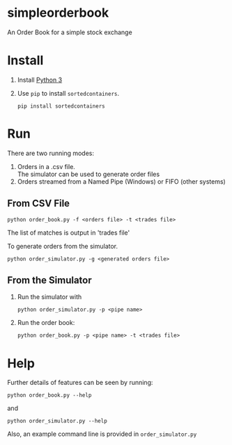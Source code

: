 # simpleorderbook
An Order Book for a simple stock exchange

# Install
1. Install [Python 3](https://wiki.python.org/moin/BeginnersGuide/Download)
2. Use `pip` to install `sortedcontainers`. 

    `pip install sortedcontainers`

# Run
There are two running modes:

1. Orders in a .csv file.  
   The simulator can be used to generate order files
2. Orders streamed from a Named Pipe (Windows) or FIFO (other systems)

## From CSV File
`python order_book.py -f <orders file> -t <trades file>` 

The list of matches is output in 'trades file'

To generate orders from the simulator.

`python order_simulator.py -g <generated orders file>`

## From the Simulator
1. Run the simulator with

    `python order_simulator.py -p <pipe name>`

2. Run the order book:

    `python order_book.py -p <pipe name> -t <trades file>`

# Help
Further details of features can be seen by running: 

`python order_book.py --help`

and

`python order_simulator.py --help`

Also, an example command line is provided in `order_simulator.py`